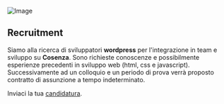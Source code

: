 ![Image](http://www.hictech.com/hostatiDaHicTech/loghiHT/black_200.png)

## Recruitment

Siamo alla ricerca di sviluppatori **wordpress** per l'integrazione in team e sviluppo su **Cosenza**.
Sono richieste conoscenze e possibilmente esperienze precedenti in sviluppo web (html, css e javascript).
Successivamente ad un colloquio e un periodo di prova verrà proposto contratto di assunzione a tempo indeterminato.

Inviaci la tua [candidatura](mailto:info@hictech.com). 
